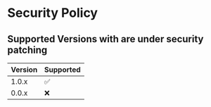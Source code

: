 # Security Policy

## Supported Versions with are under security patching 

| Version | Supported          |
| ------- | ------------------ |
| 1.0.x   | :white_check_mark: |
| 0.0.x   | :x:                |




